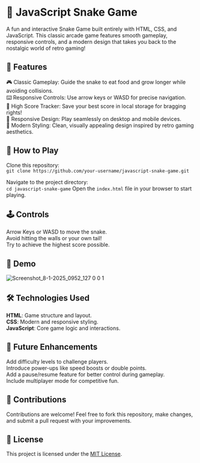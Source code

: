 # 🐍 JavaScript Snake Game
 A fun and interactive Snake Game built entirely with HTML, CSS, and JavaScript. This classic arcade game features smooth gameplay, responsive controls, and a modern design that takes you back to the nostalgic world of retro gaming!
 
 ## 🌟 Features
 🎮 Classic Gameplay: Guide the snake to eat food and grow longer while avoiding collisions.  
 ⌨️ Responsive Controls: Use arrow keys or WASD for precise navigation.  
 💾 High Score Tracker: Save your best score in local storage for bragging rights!  
 📱 Responsive Design: Play seamlessly on desktop and mobile devices.  
 🎨 Modern Styling: Clean, visually appealing design inspired by retro gaming aesthetics.
 
 ## 🚀 How to Play
 Clone this repository:  
 `git clone https://github.com/your-username/javascript-snake-game.git`  
 
 Navigate to the project directory:  
 `cd javascript-snake-game`
 Open the `index.html` file in your browser to start playing.
 
 ## 🕹️ Controls
 Arrow Keys or WASD to move the snake.  
 Avoid hitting the walls or your own tail!  
 Try to achieve the highest score possible.  
 
 ## 🎥 Demo
 ![Screenshot_8-1-2025_0952_127 0 0 1](https://github.com/user-attachments/assets/451c2ad9-4f6e-4f55-892f-e37a5f812fe6)
 
 ## 🛠️ Technologies Used
 **HTML**: Game structure and layout.  
 **CSS**: Modern and responsive styling.  
 **JavaScript**: Core game logic and interactions.
 
 ## 🌟 Future Enhancements
 Add difficulty levels to challenge players.  
 Introduce power-ups like speed boosts or double points.  
 Add a pause/resume feature for better control during gameplay.  
 Include multiplayer mode for competitive fun.  
 
 ## 🤝 Contributions
 Contributions are welcome! Feel free to fork this repository, make changes, and submit a pull request with your improvements.
 
 ## 📜 License
 This project is licensed under the [MIT License](LICENSE).
